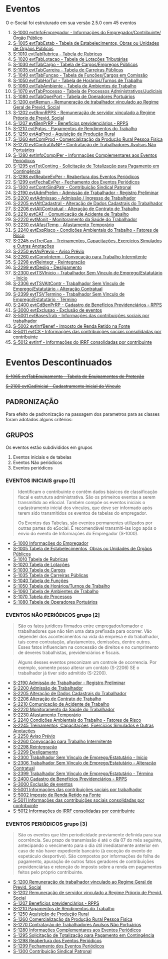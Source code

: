 # Eventos

O e-Social foi estruturado em sua versão 2.5.0 com 45 eventos

01. [S-1000 evtInfoEmpregador - Informações do Empregador/Contribuinte/Órgão Público](EvtInfoEmpregador.md)
02. [S-1005 evtTabEstab - Tabela de Estabelecimentos, Obras ou Unidades de Órgãos Públicos](EvtTabEstab.md)
03. [S-1010 evtTabRubrica - Tabela de Rubricas](EvtTabRubrica.md)
04. [S-1020 evtTabLotacao - Tabela de Lotações Tributárias](EvtTabLotacao.md)
05. [S-1030 evtTabCargo - Tabela de Cargos/Empregos Públicos](EvtTabCargo.md)
06. [S-1035 evtTabCarreira - Tabela de Carreiras Públicas](EvtTabCarreira.md)
07. [S-1040 evtTabFuncao - Tabela de Funções/Cargos em Comissão](EvtTabFuncao.md)
08. [S-1050 evtTabHorTur - Tabela de Horários/Turnos de Trabalho](EvtTabHorTur.md)
09. [S-1060 evtTabAmbiente - Tabela de Ambientes de Trabalho](EvtTabAmbiente.md)
10. [S-1070 evtTabProcesso - Tabela de Processos Administrativos/Judiciais](EvtTabProcesso.md)
11. [S-1080 evtTabOperPort - Tabela de Operadores Portuários](EvtTabOperPort.md)
12. [S-1200 evtRemun - Remuneração de trabalhador vinculado ao Regime Geral de Previd. Social](EvtRemun.md)
13. [S-1202 evtRmnRPPS - Remuneração de servidor vinculado a Regime Próprio de Previd. Social](EvtRmnRPPS.md)
14. [S-1207 evtBenPrRP - Benefícios previdenciários - RPPS](EvtBenPrRP.md)
15. [S-1210 evtPgtos - Pagamentos de Rendimentos do Trabalho](EvtPgtos.md)
16. [S-1250 evtAqProd - Aquisição de Produção Rural](EvtAqProd.md)
17. [S-1260 evtComProd - Comercialização da Produção Rural Pessoa Física](EvtComProd.md)
18. [S-1270 evtContratAvNP - Contratação de Trabalhadores Avulsos Não Portuários](EvtContratAvNP.md)
19. [S-1280 evtInfoComplPer - Informações Complementares aos Eventos Periódicos](EvtInfoComplPer.md)
20. [S-1295 evtTotConting - Solicitação de Totalização para Pagamento em Contingência](EvtTotConting.md)
21. [S-1298 evtReabreEvPer - Reabertura dos Eventos Periódicos](EvtReabreEvPer.md)
22. [S-1299 evtFechaEvPer - Fechamento dos Eventos Periódicos](EvtFechaEvPer.md)
23. [S-1300 evtContrSindPatr - Contribuição Sindical Patronal](EvtContrSindPatr.md)
24. [S-2190 evtAdmPrelim - Admissão de Trabalhador - Registro Preliminar](EvtAdmPrelim.md)
25. [S-2200 evtAdmissao - Admissão / Ingresso de Trabalhador](EvtAdmissao.md)
26. [S-2205 evtAltCadastral - Alteração de Dados Cadastrais do Trabalhador](EvtAltCadastral.md)
27. [S-2206 evtAltContratual - Alteração de Contrato de Trabalho](EvtAltContratual.md)
28. [S-2210 evtCAT - Comunicação de Acidente de Trabalho](EvtCAT.md)
29. [S-2220 evtMonit - Monitoramento da Saúde do Trabalhador](EvtMonit.md)
30. [S-2230 evtAfastTemp - Afastamento Temporário](EvtAfastTemp.md)
31. [S-2240 evtExpRisco - Condições Ambientais do Trabalho - Fatores de Risco](EvtExpRisco.md)
32. [S-2245 evtTreiCap - Treinamentos, Capacitações, Exercícios Simulados e Outras Anotações](EvtTreiCap.md)
33. [S-2250 evtAvPrevio - Aviso Prévio](EvtAvPrevio.md)
34. [S-2260 evtConvInterm - Convocação para Trabalho Intermitente](EvtConvInterm.md)
35. [S-2298 evtReintegr - Reintegração](EvtReintegr.md)
36. [S-2299 evtDeslig - Desligamento](EvtDeslig.md)
37. [S-2300 evtTSVInicio - Trabalhador Sem Vínculo de Emprego/Estatutário - Início](EvtTSVInicio.md)
38. [S-2306 evtTSVAltContr - Trabalhador Sem Vínculo de Emprego/Estatutário - Alteração Contratual](EvtTSVAltContr.md)
39. [S-2399 evtTSVTermino - Trabalhador Sem Vínculo de Emprego/Estatutário - Término](EvtTSVTermino.md)
40. [S-2400 evtCdBenPrRP - Cadastro de Benefícios Previdenciários - RPPS](EvtCdBenPrRP.md)
41. [S-3000 evtExclusao - Exclusão de eventos](EvtExclusao.md)
42. [S-5001 evtBasesTrab - Informações das contribuições sociais por trabalhador](EvtBasesTrab.md)
43. [S-5002 evtIrrfBenef - Imposto de Renda Retido na Fonte](EvtIrrfBenef.md)
44. [S-5011 evtCS - Informações das contribuições sociais consolidadas por contribuinte](EvtCS.md)
45. [S-5012 evtIrrf - Informações do IRRF consolidadas por contribuinte](EvtIrrf.md)


# Eventos Descontinuados

~~[S-1065 evtTabEquipamento - Tabela de Equipamentos de Proteção](EvtTabEquipamento.md)~~

~~[S-2100 evtCadInicial - Cadastramento Inicial do Vínculo](EvtCadInicial.md)~~


## PADRONIZAÇÃO

Para efeito de padronização na passagem dos parametros para as classes foram adotados alguns critérios:

## GRUPOS

Os eventos estão subdivididos em grupos 

1. Eventos iniciais e de tabelas 
2. Eventos Não periódicos 
3. Eventos periódicos

### EVENTOS INICIAIS grupo [1]

> Identificam o contribuinte e contêm dados básicos de classificação fiscal e estrutura administrativa. São os primeiros eventos a serem transmitido ao eSocial. Também compõe os eventos iniciais o cadastramento inicial dos vínculos, que deve ser informado após terem sido transmitidos os eventos de tabelas do empregador. 
> 
> Os Eventos das Tabelas, são eventos permanentes utilizados por outras partes do eSocial. É recomendável transmiti-las logo após o envio do evento de Informações do Empregador (S-1000). 

- [S-1000 Informações do Empregador](EvtInfoEmpregador.md)
- [S-1005 Tabela de Estabelecimentos, Obras ou Unidades de Órgãos Públicos](EvtTabEstab.md)
- [S-1010 Tabela de Rubricas](EvtTabRubrica.md)
- [S-1020 Tabela de Lotações](EvtTabLotacao.md)
- [S-1030 Tabela de Cargos](EvtTabCargo.md)
- [S-1035 Tabela de Carreiras Públicas](EvtTabCarreira.md)
- [S-1040 Tabela de Funções](EvtTabFuncao.md)
- [S-1050 Tabela de Horários/Turnos de Trabalho](EvtTabHorTur.md)
- [S-1060 Tabela de Ambientes de Trabalho](EvtTabAmbiente)
- [S-1070 Tabela de Processos](EvtTabProcesso.md)
- [S-1080 Tabela de Operadores Portuários](EvtTabOperPort.md)

### EVENTOS NÃO PERIÓDICOS grupo [2]

> São os fatos jurídicos firmados entre empregador/tomador e trabalhadores que não têm uma data prefixada para ocorrer. Vão depender dos acontecimentos na vida da empresa e do trabalhador, tais como contratação, afastamentos, demissões, dentre outros. Esses fatos influenciam na concessão de direitos e no cumprimento de deveres trabalhistas, previdenciários e fiscais. 

> Alguns desses eventos preconizam um controle de ocorrencia. Por exemplo, somente posso alterar um contato (S-2206) SE o trabalhador já tiver sido admitido (S-2200).

- [S-2190 Admissão de Trabalhador - Registro Preliminar](EvtAdmPerlim.md)
- [S-2200 Admissão de Trabalhador](EvtAdmissao.md)
- [S-2205 Alteração de Dados Cadastrais do Trabalhador](EvtAltCadastral.md)
- [S-2206 Alteração de Contrato de Trabalho](EvtAltContratual.md)
- [S-2210 Comunicação de Acidente de Trabalho](EvtCAT.md)
- [S-2220 Monitoramento da Saúde do Trabalhador](EvtMonit.md)
- [S-2230 Afastamento Temporário](EvtAfastTemp.md)
- [S-2240 Condições Ambientais do Trabalho - Fatores de Risco](EvtExpRisco.md)
- [S-2245 Treinamentos, Capacitações, Exercícios Simulados e Outras Anotações](EvtTreiCap.md)
- [S-2250 Aviso Prévio](EvtAvPrevio.md)
- [S-2260 Convocação para Trabalho Intermitente](EvtConvInterm.md)
- [S-2298 Reintegração](EvtReintegr.md)
- [S-2299 Desligamento](EvtDeslig.md)
- [S-2300 Trabalhador Sem Vínculo de Emprego/Estatutário - Início](EvtTSVInicio.md)
- [S-2306 Trabalhador Sem Vínculo de Emprego/Estatutário - Alteração Contratual](EvtTSVAltContr.md)
- [S-2399 Trabalhador Sem Vínculo de Emprego/Estatutário - Término](EvtTSVTermino.md)
- [S-2400 Cadastro de Benefícios Previdenciários - RPPS](EvtCdBenPrRP.md)
- [S-3000 Exclusão de eventos](EvtExclusao.md)
- [S-5001 Informações das contribuições sociais por trabalhador](EvtBasesTrab.md)
- [S-5002 Imposto de Renda Retido na Fonte](EvtIrrfBenef.md)
- [S-5011 Informações das contribuições sociais consolidadas por contribuinte](EvtCS.md)
- [S-5012 Informações do IRRF consolidadas por contribuinte](EvtIrrf.md)


### EVENTOS PERIÓDICOS grupo [3]

> São os eventos que têm periodicidade previamente definida para sua ocorrência. Seu prazo de transmissão é até o dia 07 do mês seguinte, antecipando o vencimento para o dia útil imediatamente anterior em caso de não haver expediente bancário (à exceção do evento de espetáculo desportivo). São compostos por informações de folha de pagamento, apuração de outros fatos geradores de contribuições previdenciárias e retenção do imposto sobre a renda em pagamentos feitos pelo próprio contribuinte.

- [S-1200 Remuneração de trabalhador vinculado ao Regime Geral de Previd. Social](EvtRemun.md)
- [S-1202 Remuneração de servidor vinculado a Regime Próprio de Previd. Social](EvtRmnRPPS.md)
- [S-1207 Benefícios previdenciários - RPPS](EvtBenPrRP.md)
- [S-1210 Pagamentos de Rendimentos do Trabalho](EvtPgtos.md)
- [S-1250 Aquisição de Produção Rural](EvtAqProd.md)
- [S-1260 Comercialização da Produção Rural Pessoa Física](EvtComProd.md)
- [S-1270 Contratação de Trabalhadores Avulsos Não Portuários](EvtContratAvNP.md)
- [S-1280 Informações Complementares aos Eventos Periódicos](EvtInfoComplPer.md)
- [S-1295 Solicitação de Totalização para Pagamento em Contingência](EvtTotConting.md)
- [S-1298 Reabertura dos Eventos Periódicos](EvtReabreEvPer.md)
- [S-1299 Fechamento dos Eventos Periódicos](EvtFechaEvPer.md)
- [S-1300 Contribuição Sindical Patronal](EvtContrSindPatr.md)


